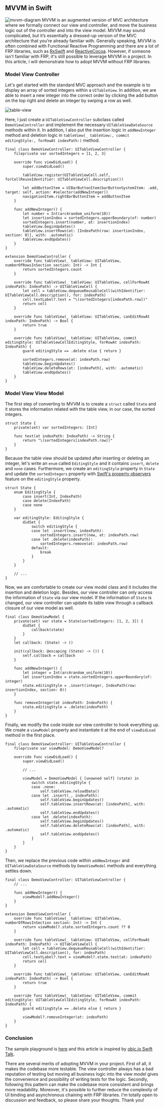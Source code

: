 ## MVVM in Swift
![mvvm-diagram](https://github.com/ShengHuaWu/MVVMInSwift/blob/master/Resources/MVVM-diagram.png)
MVVM is an augmented version of MVC architecture where we formally connect our view and controller, and move the business logic out of the controller and into the view model.
MVVM may sound complicated, but it’s essentially a dressed-up version of the MVC architecture that you’re already familiar with.
Generally speaking, MVVM is often combined with Functional Reactive Programming and there are a lot of FRP libraries, such as [RxSwift](https://github.com/ReactiveX/RxSwift) and [ReactiveCocoa](https://github.com/ReactiveCocoa/ReactiveCocoa).
However, if someone isn't familiar with FRP, it's still possible to leverage MVVM in a project.
In this article, I will demonstrate how to adopt MVVM without FRP libraries.

### Model View Controller
Let's get started with the standard MVC approach and the example is to display an array of sorted integers within a `UITableView`.
In addition, we are able to insert a new integer into the correct order by clicking the add button on the top right and delete an integer by swiping a row as well.

![table-view](https://github.com/ShengHuaWu/MVVMInSwift/blob/master/Resources/tableview.png)

Here, I just create a `UITableViewController` subclass called `DemoViewController` and implement the necessary `UITableViewDataSource` methods within it. In addition, I also put the insertion logic in `addNewInteger` method and deletion logic in `tableView(_ tableView:, commit editingStyle:, forRowAt indexPath:)` method.
```
final class DemoViewController: UITableViewController {
    fileprivate var sortedIntegers = [1, 2, 3]

    override func viewDidLoad() {
        super.viewDidLoad()

        tableView.register(UITableViewCell.self, forCellReuseIdentifier: UITableViewCell.description())

        let addButtonItem = UIBarButtonItem(barButtonSystemItem: .add, target: self, action: #selector(addNewInteger))
        navigationItem.rightBarButtonItem = addButtonItem
    }

    func addNewInteger() {
        let number = Int(arc4random_uniform(10))
        let insertionIndex = sortedIntegers.upperBoundary(of: number)
        sortedIntegers.insert(number, at: insertionIndex)
        tableView.beginUpdates()
        tableView.insertRows(at: [IndexPath(row: insertionIndex, section: 0)], with: .automatic)
        tableView.endUpdates()
    }
}

extension DemoViewController {
    override func tableView(_ tableView: UITableView, numberOfRowsInSection section: Int) -> Int {
        return sortedIntegers.count
    }

    override func tableView(_ tableView: UITableView, cellForRowAt indexPath: IndexPath) -> UITableViewCell {
        let cell = tableView.dequeueReusableCell(withIdentifier: UITableViewCell.description(), for: indexPath)
        cell.textLabel?.text = "\(sortedIntegers[indexPath.row])"
        return cell
    }

    override func tableView(_ tableView: UITableView, canEditRowAt indexPath: IndexPath) -> Bool {
        return true
    }

    override func tableView(_ tableView: UITableView, commit editingStyle: UITableViewCellEditingStyle, forRowAt indexPath: IndexPath) {
        guard editingStyle == .delete else { return }

        sortedIntegers.remove(at: indexPath.row)
        tableView.beginUpdates()
        tableView.deleteRows(at: [indexPath], with: .automatic)
        tableView.endUpdates()
    }
}
```

### Model View View Model
The first step of converting to MVVM is to create a `struct` called `State` and it stores the information related with the table view, in our case, the sorted integers.
```
struct State {
    private(set) var sortedIntegers: [Int]

    func text(at indexPath: IndexPath) -> String {
        return "\(sortedIntegers[indexPath.row])"
    }
}
```
Because the table view should be updated after inserting or deleting an integer, let's write an `enum` called `EditingStyle` and it contains `insert`,  `delete` and `none` cases.
Furthermore, we create an `editingStyle` property in `State` and update the `sortedIntegers` property with [Swift's property observers](https://developer.apple.com/library/content/documentation/Swift/Conceptual/Swift_Programming_Language/Properties.html) feature on the `editingStyle` property.
```
struct State {
    enum EditingStyle {
        case insert(Int, IndexPath)
        case delete(IndexPath)
        case none
    }

    var editingStyle: EditingStyle {
        didSet {
            switch editingStyle {
            case let .insert(new, indexPath):
                sortedIntegers.insert(new, at: indexPath.row)
            case let .delete(indexPath):
                sortedIntegers.remove(at: indexPath.row)
            default:
                break
            }
        }
    }

    // ...
}
```
Now, we are comfortable to create our view model class and it includes the insertion and deletion logic.
Besides, our view controller can only access the information of `State` via our view model.
If the information of `State` is changed, our view controller can update its table view through a callback closure of our view model as well.
```
final class DemoViewModel {
    private(set) var state = State(sortedIntegers: [1, 2, 3]) {
        didSet {
            callback(state)
        }
    }
    let callback: (State) -> ()

    init(callback: @escaping (State) -> ()) {
        self.callback = callback
    }

    func addNewInteger() {
        let integer = Int(arc4random_uniform(10))
        let insertionIndex = state.sortedIntegers.upperBoundary(of: integer)
        state.editingStyle = .insert(integer, IndexPath(row: insertionIndex, section: 0))
    }

    func removeInteger(at indexPath: IndexPath) {
        state.editingStyle = .delete(indexPath)
    }
}
```
Finally, we modify the code inside our view controller to hook everything up. We create a `viewModel` property and instantiate it at the end of `viewDidLoad` method in the first place.
```
final class DemoViewController: UITableViewController {
    fileprivate var viewModel: DemoViewModel?

    override func viewDidLoad() {
        super.viewDidLoad()

        // ...

        viewModel = DemoViewModel { [unowned self] (state) in
            switch state.editingStyle {
            case .none:
                self.tableView.reloadData()
            case let .insert(_, indexPath):
                self.tableView.beginUpdates()
                self.tableView.insertRows(at: [indexPath], with: .automatic)
                self.tableView.endUpdates()
            case let .delete(indexPath):
                self.tableView.beginUpdates()
                self.tableView.deleteRows(at: [indexPath], with: .automatic)
                self.tableView.endUpdates()
            }
        }
    }
}
```
Then, we replace the previous code within `addNewInteger` and `UITableViewDataSource` methods by `DemoViewModel` methods and everything settles down.
```
final class DemoViewController: UITableViewController {
    // ...

    func addNewInteger() {
        viewModel?.addNewInteger()
    }
}

extension DemoViewController {
    override func tableView(_ tableView: UITableView, numberOfRowsInSection section: Int) -> Int {
        return viewModel?.state.sortedIntegers.count ?? 0
    }

    override func tableView(_ tableView: UITableView, cellForRowAt indexPath: IndexPath) -> UITableViewCell {
        let cell = tableView.dequeueReusableCell(withIdentifier: UITableViewCell.description(), for: indexPath)
        cell.textLabel?.text = viewModel?.state.text(at: indexPath)
        return cell
    }

    override func tableView(_ tableView: UITableView, canEditRowAt indexPath: IndexPath) -> Bool {
        return true
    }

    override func tableView(_ tableView: UITableView, commit editingStyle: UITableViewCellEditingStyle, forRowAt indexPath: IndexPath) {
        guard editingStyle == .delete else { return }

        viewModel?.removeInteger(at: indexPath)
    }
}
```

### Conclusion
The sample playground is [here](https://github.com/ShengHuaWu/MVVMInSwift) and this article is inspired by [objc.io Swift Talk](https://talk.objc.io/episodes/S01E47-view-models-at-kickstarter).

There are several merits of adopting MVVM in your project.
First of all, it makes the codebase more testable.
The view controller always has a bad reputation of testing but moving all business logic into the view model gives the convenience and possibility of writing tests for the logic.
Secondly, following this pattern can make the codebase more consistent and brings more readability.
Moreover, it's possible to further reduce the complexity of UI binding and asynchronous chaining with FRP libraries.
I'm totally open to discussion and feedback, so please share your thoughts. Thank you!
